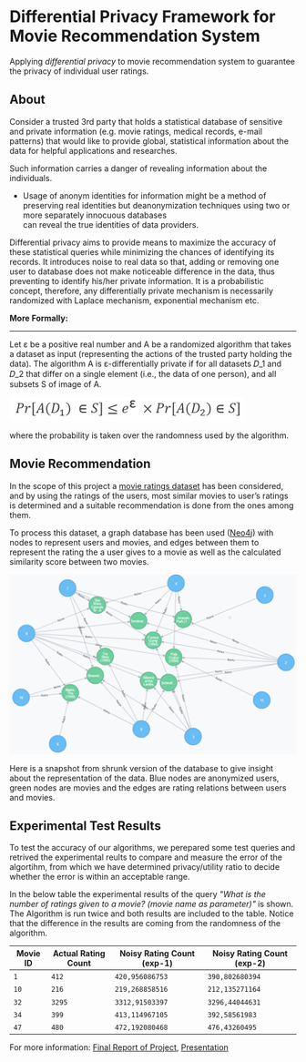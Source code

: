 # Differential Privacy Framework for Movie Recommendation System

Applying *differential privacy* to movie recommendation system to guarantee the privacy of individual user ratings.

## About

Consider a trusted 3rd party that holds a statistical database of sensitive and private information (e.g. movie ratings, medical records, e-mail patterns) that would like to
provide global, statistical information about the data for helpful applications and researches. 

Such information carries a danger of revealing information about the individuals.
  + Usage of anonym identities for information might be a method of preserving real identities but deanonymization techniques using two or more separately innocuous databases  
  can reveal the true identities of data providers.
 
Differential privacy aims to provide means to maximize the accuracy of these statistical queries while minimizing the chances of identifying its records. It introduces noise
to real data so that, adding or removing one user to database does not make noticeable difference in the data, thus preventing to identify his/her private information. It is
a probabilistic concept, therefore, any differentially private mechanism is necessarily randomized with Laplace mechanism, exponential mechanism etc.


**More Formally:**
___
Let ε be a positive real number and A be a randomized algorithm that takes a dataset as input (representing the actions of the trusted party holding the data). The algorithm A
is ε-differentially private if for all datasets 𝐷_1 and 𝐷_2 that differ on a single element (i.e., the data of one person), and all subsets S of image of A.

![ε-differential privacy formula](/docs/formula.png)

where the probability is taken over the randomness used by the algorithm.

## Movie Recommendation

In the scope of this project a [movie ratings dataset](https://grouplens.org/datasets/movielens/) has been considered, and by using the ratings of the users, most similar movies to user’s ratings is determined and
a suitable recommendation is done from the ones among them.

To process this dataset, a graph database has been used ([Neo4j](https://neo4j.com/)) with nodes to represent users and movies, and edges between them to represent the rating the a user gives to
a movie as well as the calculated similarity score between two movies.

![Graph Database Snapshot](/docs/sampleGraphDb.png)

Here is a snapshot from shrunk version of the database to give insight about the representation of the data. Blue nodes are anonymized users, green nodes are movies and the
edges are rating relations between users and movies.


## Experimental Test Results

To test the accuracy of our algorithms, we perepared some test queries and retrived the experimental reults to compare and measure the error of the algortihm, from which we have
determined privacy/utility ratio to decide whether the error is within an acceptable range.

In the below table the experimental results of the query _"What is the number of ratings given to a movie? (movie name as parameter)"_ is shown. The Algorithm is run twice and
both results are included to the table. Notice that the difference in the results are coming from the randomness of the algorithm.

| Movie ID      | Actual Rating Count | Noisy Rating Count (exp-1) | Noisy Rating Count (exp-2) |
| ------------- | ------------------- | ---------------------------| -------------------------- |
| ```1```       | ```412```           | ```420,956086753```        | ```390,802680394```        |
| ```10```      | ```216```           | ```219,268858516```        | ```212,135271164```        |
| ```32```      | ```3295```          | ```3312,91503397```        | ```3296,44044631```        |
| ```34```      | ```399```           | ```413,114967105```        | ```392,58561983```         |
| ```47```      | ```480```           | ```472,192080468```        | ```476,43260495```         |

For more information: [Final Report of Project](/docs/finalReport.pdf), [Presentation](/docs/presentation.pdf)